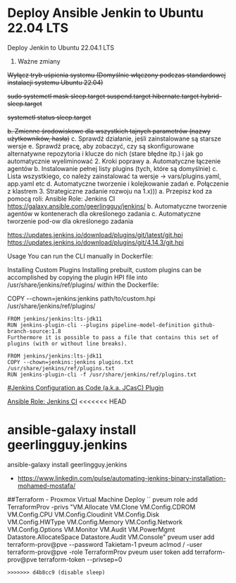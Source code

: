 # Deploy Ansible Jenkin to Ubuntu 22.04 LTS
Deploy Jenkin to Ubuntu 22.04.1 LTS

1. Ważne zmiany
   
  ~~Wyłącz tryb uśpienia systemu (Domyślnie włączony podczas standardowej instalacji systemu Ubuntu 22.04)~~
   
  ~~sudo systemctl mask sleep.target suspend.target hibernate.target hybrid-sleep.target~~
 
  ~~systemctl status sleep.target~~
   
  ~~b. Zmienne środowiskowe dla wszystkich tajnych parametrów (nazwy użytkowników, hasła)~~
    c. Sprawdź działanie, jeśli zainstalowane są starsze wersje
    e. Sprawdź pracę, aby zobaczyć, czy są skonfigurowane alternatywne repozytoria i klucze do nich (stare błędne itp.) i jak go automatycznie wyeliminować
2. Kroki poprawy
    a. Automatyczne łączenie agentów
    b. Instalowanie pełnej listy  plugins (tych, które są domyślnie)
    c. Lista wszystkiego, co należy zainstalować ta wersje -> vars/plugins.yaml, app.yaml etc
    d. Automatyczne tworzenie i kolejkowanie zadań
    e. Połączenie z klastrem
3. Strategiczne zadanie rozwoju na 1.x)))
    a. Przepisz kod za pomocą roli: Ansible Role: Jenkins CI
       https://galaxy.ansible.com/geerlingguy/jenkins/
    b. Automatyczne tworzenie agentów w kontenerach dla określonego zadania
    с. Automatyczne tworzenie pod-ow dla określonego zadania

https://updates.jenkins.io/download/plugins/git/latest/git.hpi
https://updates.jenkins.io/download/plugins/git/4.14.3/git.hpi

Usage
You can run the CLI manually in Dockerfile:

Installing Custom Plugins
Installing prebuilt, custom plugins can be accomplished by copying the plugin HPI file into /usr/share/jenkins/ref/plugins/ within the Dockerfile:

COPY --chown=jenkins:jenkins path/to/custom.hpi /usr/share/jenkins/ref/plugins/

```
FROM jenkins/jenkins:lts-jdk11
RUN jenkins-plugin-cli --plugins pipeline-model-definition github-branch-source:1.8
Furthermore it is possible to pass a file that contains this set of plugins (with or without line breaks).
```

```
FROM jenkins/jenkins:lts-jdk11
COPY --chown=jenkins:jenkins plugins.txt /usr/share/jenkins/ref/plugins.txt
RUN jenkins-plugin-cli -f /usr/share/jenkins/ref/plugins.txt
```


[#Jenkins Configuration as Code (a.k.a. JCasC) Plugin](https://plugins.jenkins.io/configuration-as-code/)


[Ansible Role: Jenkins CI](https://github.com/geerlingguy/ansible-role-jenkins)
<<<<<<< HEAD

ansible-galaxy install geerlingguy.jenkins
=======
ansible-galaxy install geerlingguy.jenkins


* https://www.linkedin.com/pulse/automating-jenkins-binary-installation-mohamed-mostafa/

##Terraform - Proxmox Virtual Machine Deploy
``
pveum role add TerraformProv -privs "VM.Allocate VM.Clone VM.Config.CDROM VM.Config.CPU VM.Config.Cloudinit VM.Config.Disk \
VM.Config.HWType VM.Config.Memory VM.Config.Network VM.Config.Options VM.Monitor VM.Audit VM.PowerMgmt Datastore.AllocateSpace Datastore.Audit VM.Console"
pveum user add terraform-prov@pve --password Takietam-1
pveum aclmod / -user terraform-prov@pve -role TerraformProv
pveum user token add terraform-prov@pve terraform-token --privsep=0
```
>>>>>>> d4b8cc9 (disable sleep)
